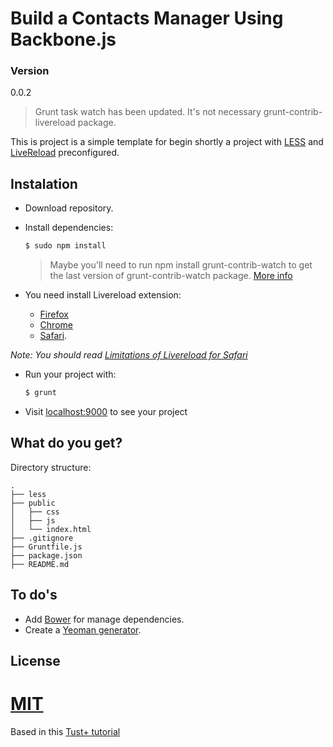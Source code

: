 Build a Contacts Manager Using Backbone.js
=======================

### Version
0.0.2

> Grunt task watch has been updated. It's not necessary grunt-contrib-livereload package. 

This is project is a simple template for begin shortly a project with [LESS](http://lesscss.org/) and [LiveReload](https://www.npmjs.org/package/livereload) preconfigured.

## Instalation

* Download repository.
* Install dependencies:

	```sh
	$ sudo npm install
	```
	> Maybe you'll need to run npm install grunt-contrib-watch to get the last version of grunt-contrib-watch package. [More info](https://github.com/gruntjs/grunt-contrib-watch)

* You need install Livereload extension:

	* [Firefox](https://addons.mozilla.org/es/firefox/addon/livereload/)
	* [Chrome](https://chrome.google.com/webstore/detail/livereload/jnihajbhpnppcggbcgedagnkighmdlei)
	* [Safari](http://download.livereload.com/2.0.9/LiveReload-2.0.9.safariextz). 

*Note: You should read [Limitations of Livereload for Safari](http://feedback.livereload.com/knowledgebase/articles/86242-how-do-i-install-and-use-the-browser-extensions)*

* Run your project with:
	
	```sh
	$ grunt
	```

* Visit [localhost:9000](http://localhost:9000) to see your project

## What do you get?

Directory structure:

```
.
├── less
├── public
│   ├── css
│   ├── js
│   └── index.html
├── .gitignore
├── Gruntfile.js
├── package.json
├── README.md

```
## To do's

* Add [Bower](http://bower.io/) for manage dependencies.
* Create a [Yeoman generator](http://yeoman.io/generators/).

License
-------

[MIT](http://opensource.org/licenses/MIT)
=======
Based in this [Tust+ tutorial](https://code.tutsplus.com/tutorials/build-a-contacts-manager-using-backbonejs-part-1--net-24277)
